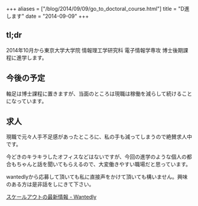 +++
aliases = ["/blog/2014/09/09/go_to_doctoral_course.html"]
title = "D進します"
date = "2014-09-09"
+++

<!--more-->

## tl;dr

2014年10月から東京大学大学院 情報理工学研究科 電子情報学専攻 博士後期課程に進学します。

## 今後の予定

軸足は博士課程に置きますが、当面のところは現職は稼働を減らして続けることになっています。

## 求人

現職で元々人手不足感があったところに、私の手も減ってしまうので絶賛求人中です。

今どきのキラキラしたオフィスなどはないですが、今回の進学のような個人の都合もちゃんと話を聞いてもらえるので、大変働きやすい職場だと思っています。

wantedlyから応募して頂いても私に直接声をかけて頂いても構いません。興味のある方は是非話をしにきて下さい。

[スケールアウトの最新情報 - Wantedly](https://www.wantedly.com/companies/scaleoutinc)

